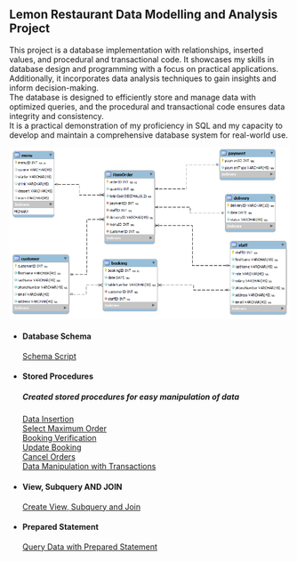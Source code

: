 ## Lemon Restaurant Data Modelling and Analysis Project
This project is a database implementation with relationships, inserted values, and procedural and transactional code. It showcases my skills in database design and programming with a focus on practical applications.                                                       
Additionally, it incorporates data analysis techniques to gain insights and inform decision-making.                                         
The database is designed to efficiently store and manage data with optimized queries, and the procedural and transactional code ensures data integrity and consistency.                                                                                                    
It is a practical demonstration of my proficiency in SQL and my capacity to develop and maintain a comprehensive database system for real-world use.                                                                                                                  



![database_model](https://github.com/TheDataCode/Database-Capstone-Project/blob/main/lemon_db_schema.png)






- #### Database Schema                                             
    [Schema Script](https://github.com/TheDataCode/Database-Capstone-Project/blob/main/little_restaurant_db.sql)

- #### Stored Procedures
   ##### Created stored procedures for easy manipulation of data
    [Data Insertion](https://github.com/TheDataCode/Database-Capstone-Project/blob/main/storedprocedure_insertions.sql)              
    [Select Maximum Order](https://github.com/TheDataCode/Database-Capstone-Project/blob/main/stored_procedures.sql)                  
    [Booking Verification](https://github.com/TheDataCode/Database-Capstone-Project/blob/main/storedProcedure-checkBooking.sql)       
    [Update Booking](https://github.com/TheDataCode/Database-Capstone-Project/blob/main/storedProcedure-Updates.sql)                  
    [Cancel Orders](https://github.com/TheDataCode/Database-Capstone-Project/blob/main/storedProcedure-Delete_statement.sql)           
    [Data Manipulation with Transactions](https://github.com/TheDataCode/Database-Capstone-Project/blob/main/Stored%20Procedure%20with%20Transactions.sql)                                                                       
    
    
 - #### View, Subquery AND JOIN
     [Create View, Subquery and Join ](https://github.com/TheDataCode/Database-Capstone-Project/blob/main/data_retrieval_scripts.sql)


 - #### Prepared Statement
     [Query Data with Prepared Statement](https://github.com/TheDataCode/Database-Capstone-Project/blob/main/prepared_statement.sql)
